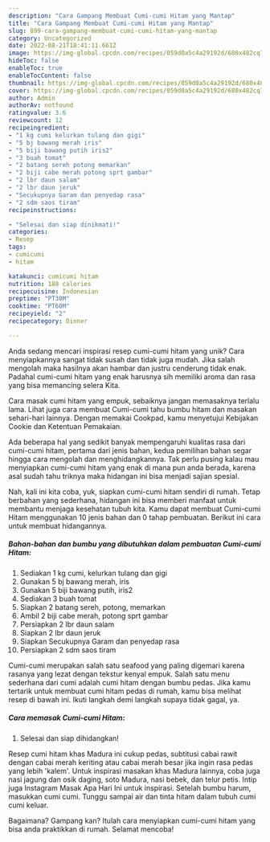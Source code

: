 ```yaml
---
description: "Cara Gampang Membuat Cumi-cumi Hitam yang Mantap"
title: "Cara Gampang Membuat Cumi-cumi Hitam yang Mantap"
slug: 899-cara-gampang-membuat-cumi-cumi-hitam-yang-mantap
category: Uncategorized
date: 2022-08-21T18:41:11.661Z
image: https://img-global.cpcdn.com/recipes/059d0a5c4a29192d/680x482cq70/cumi-cumi-hitam-foto-resep-utama.jpg
hideToc: false
enableToc: true
enableTocContent: false
thumbnail: https://img-global.cpcdn.com/recipes/059d0a5c4a29192d/680x482cq70/cumi-cumi-hitam-foto-resep-utama.jpg
cover: https://img-global.cpcdn.com/recipes/059d0a5c4a29192d/680x482cq70/cumi-cumi-hitam-foto-resep-utama.jpg
author: Admin
authorAv: notfound
ratingvalue: 3.6
reviewcount: 12
recipeingredient:
- "1 kg cumi kelurkan tulang dan gigi"
- "5 bj bawang merah iris"
- "5 biji bawang putih iris2"
- "3 buah tomat"
- "2 batang sereh potong memarkan"
- "2 biji cabe merah potong sprt gambar"
- "2 lbr daun salam"
- "2 lbr daun jeruk"
- "Secukupnya Garam dan penyedap rasa"
- "2 sdm saos tiram"
recipeinstructions:

- "Selesai dan siap dinikmati!"
categories:
- Resep
tags:
- cumicumi
- hitam

katakunci: cumicumi hitam 
nutrition: 188 calories
recipecuisine: Indonesian
preptime: "PT30M"
cooktime: "PT60M"
recipeyield: "2"
recipecategory: Dinner

---
```





Anda sedang mencari inspirasi resep cumi-cumi hitam yang unik? Cara menyiapkannya sangat tidak susah dan tidak juga mudah. Jika salah mengolah maka hasilnya akan hambar dan justru cenderung tidak enak. Padahal cumi-cumi hitam yang enak harusnya sih memiliki aroma dan rasa yang bisa memancing selera Kita.





Cara masak cumi hitam yang empuk, sebaiknya jangan memasaknya terlalu lama. Lihat juga cara membuat Cumi-cumi tahu bumbu hitam dan masakan sehari-hari lainnya. Dengan memakai Cookpad, kamu menyetujui Kebijakan Cookie dan Ketentuan Pemakaian.

Ada beberapa hal yang sedikit banyak mempengaruhi kualitas rasa dari cumi-cumi hitam, pertama dari jenis bahan, kedua pemilihan bahan segar hingga cara mengolah dan menghidangkannya. Tak perlu pusing kalau mau menyiapkan cumi-cumi hitam yang enak di mana pun anda berada, karena asal sudah tahu triknya maka hidangan ini bisa menjadi sajian spesial.






Nah, kali ini kita coba, yuk, siapkan cumi-cumi hitam sendiri di rumah. Tetap berbahan yang sederhana, hidangan ini bisa memberi manfaat untuk membantu menjaga kesehatan tubuh kita. Kamu dapat membuat Cumi-cumi Hitam menggunakan 10 jenis bahan dan 0 tahap pembuatan. Berikut ini cara untuk membuat hidangannya.

<!--inarticleads1-->

##### Bahan-bahan dan bumbu yang dibutuhkan dalam pembuatan Cumi-cumi Hitam:

1. Sediakan 1 kg cumi, kelurkan tulang dan gigi
1. Gunakan 5 bj bawang merah, iris
1. Gunakan 5 biji bawang putih, iris2
1. Sediakan 3 buah tomat
1. Siapkan 2 batang sereh, potong, memarkan
1. Ambil 2 biji cabe merah, potong sprt gambar
1. Persiapkan 2 lbr daun salam
1. Siapkan 2 lbr daun jeruk
1. Siapkan Secukupnya Garam dan penyedap rasa
1. Persiapkan 2 sdm saos tiram


Cumi-cumi merupakan salah satu seafood yang paling digemari karena rasanya yang lezat dengan tekstur kenyal empuk. Salah satu menu sederhana dari cumi adalah cumi hitam dengan bumbu pedas. Jika kamu tertarik untuk membuat cumi hitam pedas di rumah, kamu bisa melihat resep di bawah ini. Ikuti langkah demi langkah supaya tidak gagal, ya. 

<!--inarticleads2-->

##### Cara memasak Cumi-cumi Hitam:


1. Selesai dan siap dihidangkan!

Resep cumi hitam khas Madura ini cukup pedas, subtitusi cabai rawit dengan cabai merah keriting atau cabai merah besar jika ingin rasa pedas yang lebih &#39;kalem&#39;. Untuk inspirasi masakan khas Madura lainnya, coba juga nasi jagung dan osik daging, soto Madura, nasi bebek, dan telur petis. Intip juga Instagram Masak Apa Hari Ini untuk inspirasi. Setelah bumbu harum, masukkan cumi cumi. Tunggu sampai air dan tinta hitam dalam tubuh cumi cumi keluar. 

Bagaimana? Gampang kan? Itulah cara menyiapkan cumi-cumi hitam yang bisa anda praktikkan di rumah. Selamat mencoba!

